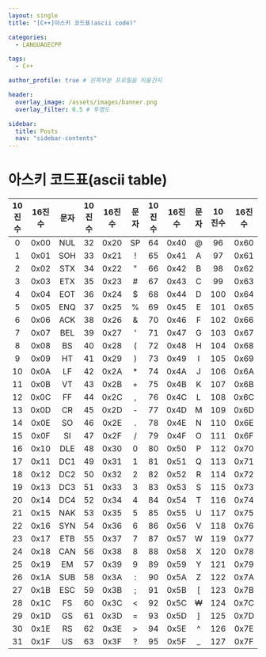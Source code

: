 ```yaml
---
layout: single
title: "[C++]아스키 코드표(ascii code)"

categories:
  - LANGUAGECPP

tags:
  - C++

author_profile: true # 왼쪽부분 프로필을 띄울건지

header:
  overlay_image: /assets/images/banner.png
  overlay_filter: 0.5 # 투명도

sidebar:
  title: Posts
  nav: "sidebar-contents"
---
```


# 아스키 코드표(ascii table)

| 10진수 | 16진수 | 문자 | 10진수 | 16진수 | 문자 | 10진수 | 16진수 | 문자 | 10진수 | 16진수 | 문자 |
| :----: | :----: | :--: | :----: | :----: | :--: | :----: | :----: | :--: | :----: | :----: | :--: |
|   0    |  0x00  | NUL  |   32   |  0x20  |  SP  |   64   |  0x40  |  @   |   96   |  0x60  |  `   |
|   1    |  0x01  | SOH  |   33   |  0x21  |  !   |   65   |  0x41  |  A   |   97   |  0x61  |  a   |
|   2    |  0x02  | STX  |   34   |  0x22  |  "   |   66   |  0x42  |  B   |   98   |  0x62  |  b   |
|   3    |  0x03  | ETX  |   35   |  0x23  |  #   |   67   |  0x43  |  C   |   99   |  0x63  |  c   |
|   4    |  0x04  | EOT  |   36   |  0x24  |  $   |   68   |  0x44  |  D   |  100   |  0x64  |  d   |
|   5    |  0x05  | ENQ  |   37   |  0x25  |  %   |   69   |  0x45  |  E   |  101   |  0x65  |  e   |
|   6    |  0x06  | ACK  |   38   |  0x26  |  &   |   70   |  0x46  |  F   |  102   |  0x66  |  f   |
|   7    |  0x07  | BEL  |   39   |  0x27  |  '   |   71   |  0x47  |  G   |  103   |  0x67  |  g   |
|   8    |  0x08  |  BS  |   40   |  0x28  |  (   |   72   |  0x48  |  H   |  104   |  0x68  |  h   |
|   9    |  0x09  |  HT  |   41   |  0x29  |  )   |   73   |  0x49  |  I   |  105   |  0x69  |  i   |
|   10   |  0x0A  |  LF  |   42   |  0x2A  |  \*  |   74   |  0x4A  |  J   |  106   |  0x6A  |  j   |
|   11   |  0x0B  |  VT  |   43   |  0x2B  |  +   |   75   |  0x4B  |  K   |  107   |  0x6B  |  k   |
|   12   |  0x0C  |  FF  |   44   |  0x2C  |  ,   |   76   |  0x4C  |  L   |  108   |  0x6C  |  l   |
|   13   |  0x0D  |  CR  |   45   |  0x2D  |  -   |   77   |  0x4D  |  M   |  109   |  0x6D  |  m   |
|   14   |  0x0E  |  SO  |   46   |  0x2E  |  .   |   78   |  0x4E  |  N   |  110   |  0x6E  |  n   |
|   15   |  0x0F  |  SI  |   47   |  0x2F  |  /   |   79   |  0x4F  |  O   |  111   |  0x6F  |  o   |
|   16   |  0x10  | DLE  |   48   |  0x30  |  0   |   80   |  0x50  |  P   |  112   |  0x70  |  p   |
|   17   |  0x11  | DC1  |   49   |  0x31  |  1   |   81   |  0x51  |  Q   |  113   |  0x71  |  q   |
|   18   |  0x12  | DC2  |   50   |  0x32  |  2   |   82   |  0x52  |  R   |  114   |  0x72  |  r   |
|   19   |  0x13  | DC3  |   51   |  0x33  |  3   |   83   |  0x53  |  S   |  115   |  0x73  |  s   |
|   20   |  0x14  | DC4  |   52   |  0x34  |  4   |   84   |  0x54  |  T   |  116   |  0x74  |  t   |
|   21   |  0x15  | NAK  |   53   |  0x35  |  5   |   85   |  0x55  |  U   |  117   |  0x75  |  u   |
|   22   |  0x16  | SYN  |   54   |  0x36  |  6   |   86   |  0x56  |  V   |  118   |  0x76  |  v   |
|   23   |  0x17  | ETB  |   55   |  0x37  |  7   |   87   |  0x57  |  W   |  119   |  0x77  |  w   |
|   24   |  0x18  | CAN  |   56   |  0x38  |  8   |   88   |  0x58  |  X   |  120   |  0x78  |  x   |
|   25   |  0x19  |  EM  |   57   |  0x39  |  9   |   89   |  0x59  |  Y   |  121   |  0x79  |  y   |
|   26   |  0x1A  | SUB  |   58   |  0x3A  |  :   |   90   |  0x5A  |  Z   |  122   |  0x7A  |  z   |
|   27   |  0x1B  | ESC  |   59   |  0x3B  |  ;   |   91   |  0x5B  |  [   |  123   |  0x7B  |  {   |
|   28   |  0x1C  |  FS  |   60   |  0x3C  |  <   |   92   |  0x5C  |  ₩   |  124   |  0x7C  |  \|  |
|   29   |  0x1D  |  GS  |   61   |  0x3D  |  =   |   93   |  0x5D  |  ]   |  125   |  0x7D  |  }   |
|   30   |  0x1E  |  RS  |   62   |  0x3E  |  >   |   94   |  0x5E  |  ^   |  126   |  0x7E  |  ~   |
|   31   |  0x1F  |  US  |   63   |  0x3F  |  ?   |   95   |  0x5F  |  \_  |  127   |  0x7F  | DEL  |

